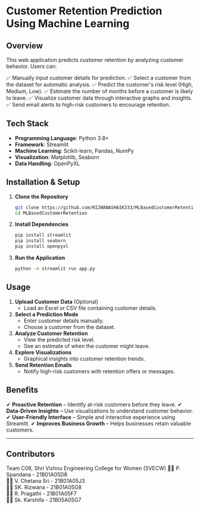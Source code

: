 # Customer Retention Prediction Using Machine Learning

## Overview
This web application predicts customer retention by analyzing customer behavior. Users can:

✅ Manually input customer details for prediction.
✅ Select a customer from the dataset for automatic analysis.
✅ Predict the customer's risk level (High, Medium, Low).
✅ Estimate the number of months before a customer is likely to leave.
✅ Visualize customer data through interactive graphs and insights.
✅ Send email alerts to high-risk customers to encourage retention.

## Tech Stack
- **Programming Language**: Python 3.8+
- **Framework**: Streamlit
- **Machine Learning**: Scikit-learn, Pandas, NumPy
- **Visualization**: Matplotlib, Seaborn
- **Data Handling**: OpenPyXL

## Installation & Setup
1. **Clone the Repository**
   ```sh
   git clone https://github.com/RIZWANASHAIK333/MLBasedCustomerRetention.git
   cd MLBasedCustomerRetention
   ```
2. **Install Dependencies**
   ```sh
   pip install streamlit
   pip install seaborn
   pip install openpyxl
   ```
3. **Run the Application**
   ```sh
   python -m streamlit run app.py
   ```

## Usage
1. **Upload Customer Data** (Optional)
   - Load an Excel or CSV file containing customer details.
2. **Select a Prediction Mode**
   - Enter customer details manually.
   - Choose a customer from the dataset.
3. **Analyze Customer Retention**
   - View the predicted risk level.
   - See an estimate of when the customer might leave.
4. **Explore Visualizations**
   - Graphical insights into customer retention trends.
5. **Send Retention Emails**
   - Notify high-risk customers with retention offers or messages.

## Benefits
✔ **Proactive Retention** – Identify at-risk customers before they leave.
✔ **Data-Driven Insights** – Use visualizations to understand customer behavior.
✔ **User-Friendly Interface** – Simple and interactive experience using Streamlit.
✔ **Improves Business Growth** – Helps businesses retain valuable customers.

---

## Contributors
Team C06, Shri Vishnu Engineering College for Women (SVECW)
👩‍💻 P. Spandana - 21B01A05D8  
👩‍💻 V. Chetana Sri - 21B01A05J3  
👩‍💻 SK. Rizwana - 21B01A05G8  
👩‍💻 R. Pragathi - 21B01A05F7  
👩‍💻 Sk. Karshifa - 21B05A05G7
